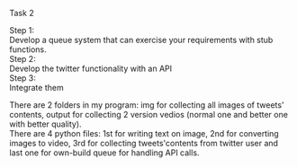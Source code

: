 Task 2    

Step 1:    
Develop a queue system that can exercise your requirements with stub functions.    
Step 2:    
Develop the twitter functionality with an API    
Step 3:   
Integrate them    

There are 2 folders in my program: img for collecting all images of tweets' contents, output for collecting 2 version vedios (normal one and better one with better quality).    
There are 4 python files: 1st for writing text on image, 2nd for converting images to video, 3rd for collecting tweets'contents from twitter user and last one for own-build queue for handling API calls.   
